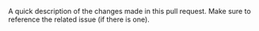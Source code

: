 <!--
    If you are a first time contributor, please make sure you have followed our contributors guide:
	> https://github.com/hacktoberfest-finder/hacktoberfest-finder/blob/master/CONTRIBUTING.md
-->

A quick description of the changes made in this pull request. Make sure to reference the related issue (if there is one).
